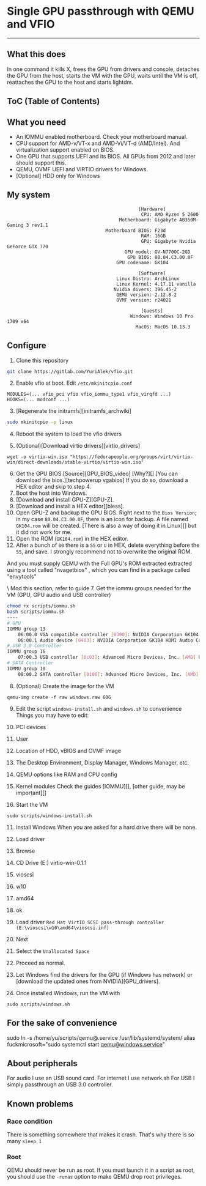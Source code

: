 # Single GPU passthrough with QEMU and VFIO
<!-- AKA Passthrough VGA on first slot -->
----
## What this does
In one command it kills X, frees the GPU from drivers and console, detaches the GPU from the host, starts the VM with the GPU, waits until the VM is off, reattaches the GPU to the host and starts lightdm.

## ToC (Table of Contents)

## What you need
* An IOMMU enabled motherboard. Check your motherboard manual.
* CPU support for AMD-v/VT-x and AMD-Vi/VT-d (AMD/Intel). And virtualization support enabled on BIOS.
* One GPU that supports UEFI and its BIOS. All GPUs from 2012 and later should support this.
* QEMU, OVMF UEFI and VIRTIO drivers for Windows.
* [Optional] HDD only for Windows

## My system
```
                                                [Hardware]
                                                 CPU: AMD Ryzen 5 2600
                                         Motherboard: Gigabyte AB350M-Gaming 3 rev1.1
                                    Motherboard BIOS: F23d
                                                 RAM: 16GB
                                                 GPU: Gigabyte Nvidia GeForce GTX 770
                                           GPU model: GV-N770OC-2GD
                                            GPU BIOS: 80.04.C3.00.0F
                                        GPU codename: GK104

                                                [Software]
                                        Linux Distro: ArchLinux
                                        Linux Kernel: 4.17.11 vanilla
                                       Nvidia divers: 396.45-2
                                        QEMU version: 2.12.0-2
                                        OVMF version: r24021

                                                 [Guests]
                                             Windows: Windows 10 Pro 1709 x64
                                               MacOS: MacOS 10.13.3

```  

## Configure
1. Clone this repository
```bash
git clone https://gitlab.com/YuriAlek/vfio.git
```

2. Enable vfio at boot. Edit `/etc/mkinitcpio.conf`
```
MODULES=(... vfio_pci vfio vfio_iommu_type1 vfio_virqfd ...)
HOOKS=(... modconf ...)
```

3. [Regenerate the initramfs][initramfs_archwiki]
```bash
sudo mkinitcpio -p linux
```

4. Reboot the system to load the vfio drivers

5. (Optional)[Download virtio drivers][virtio_drivers]
```
wget -o virtio-win.iso "https://fedorapeople.org/groups/virt/virtio-win/direct-downloads/stable-virtio/virtio-win.iso"
```

6. Get the GPU BIOS [Source][GPU_BIOS_video] [Why?][]
[You can download the bios.][techpowerup vgabios] If you do so, download a HEX editor and skip to step 4.
1. Boot the host into Windows.
2. [Download and install GPU-Z][GPU-Z].
3. [Download and install a HEX editor][bless].
3. Open GPU-Z and backup the GPU BIOS. Right next to the `Bios Version`; in my case `80.04.C3.00.0F`, there is an icon for backup. A file named `GK104.rom` will be created. [There is also a way of doing it in Linux][] but it did not work for me.
4. Open the ROM (`GK104.rom`) in the HEX editor.
5. After a bunch of `00` there is a `55` or `U` in HEX, delete everything before the `55`, and save. I strongly recommend not to overwrite the original ROM.

And you must supply QEMU with the Full GPU's ROM extracted extracted using a tool called "nvagetbios" , which you can find in a package called "envytools"



\\ Mod this section, refer to guide
7. Get the iommu groups needed for the VM (GPU, GPU audio and USB controller)
```bash
chmod +x scripts/iommu.sh
bash scripts/iommu.sh
----
# GPU
IOMMU group 13
	06:00.0 VGA compatible controller [0300]: NVIDIA Corporation GK104 [GeForce GTX 770] [10de:1184] (rev a1)
	06:00.1 Audio device [0403]: NVIDIA Corporation GK104 HDMI Audio Controller [10de:0e0a] (rev a1)
# USB 3.0 Controller
IOMMU group 16
	07:00.3 USB controller [0c03]: Advanced Micro Devices, Inc. [AMD] USB 3.0 Host controller [1022:145f]
# SATA Controller
IOMMU group 18
	08:00.2 SATA controller [0106]: Advanced Micro Devices, Inc. [AMD] FCH SATA Controller [AHCI mode] [1022:7901] (rev 51)
```

8. (Optional) Create the image for the VM
```
qemu-img create -f raw windows.raw 60G
```

9. Edit the script `windows-install.sh` and `windows.sh` to convenience
Things you may have to edit:
  1. PCI devices
  2. User
  3. Location of HDD, vBIOS and OVMF image
  4. The Desktop Environment, Display Manager, Windows Manager, etc.
  5. QEMU options like RAM and CPU config
  6. Kernel modules
Check the guides [IOMMU][], [other guide, may be important][]

10. Start the VM
```
sudo scripts/windows-install.sh
```

11. Install Windows
When you are asked for a hard drive there will be none.
  1. Load driver
  2. Browse
  3. CD Drive (E:) virtio-win-0.1.1
  4. vioscsi
  5. w10
  6. amd64
  7. ok
  8. Load driver `Red Hat VirtIO SCSI pass-through controller (E:\vioscsi\w10\amd64\vioscsi.inf)`
  9. Next
  10. Select the `Unallocated Space`
  11. Proceed as normal.
  12. Let Windows find the drivers for the GPU (if Windows has network) or [download the updated ones from NVIDIA][GPU_drivers].

12. Once installed Windows, run the VM with
```
sudo scripts/windows.sh
```

## For the sake of convenience
sudo ln -s /home/yu/scripts/qemu@.service /usr/lib/systemd/system/
alias fuckmicrosoft="sudo systemctl start qemu@windows.service"

## About peripherals
For audio I use an USB sound card.
For internet I use network.sh
For USB I simply passthrough an USB 3.0 controller.

## Known problems
### Race condition
There is something somewhere that makes it crash. That's why there is so many `sleep 1`

### Root
QEMU should never be run as root. If you must launch it in a script as root, you should use the `-runas` option to make QEMU drop root privileges.
